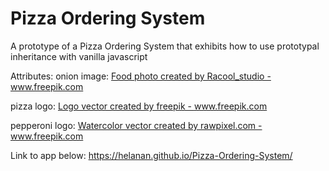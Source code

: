 # Pizza Ordering System
A prototype of a Pizza Ordering System that exhibits how to use prototypal inheritance with vanilla javascript

Attributes:
onion image: 
<a href='https://www.freepik.com/photos/food'> Food photo created by Racool_studio - www.freepik.com</a>

pizza logo: <a href='https://www.freepik.com/vectors/logo'>Logo vector created by freepik - www.freepik.com</a>

pepperoni logo: <a href='https://www.freepik.com/vectors/watercolor'>Watercolor vector created by rawpixel.com - www.freepik.com</a>

Link to app below:
https://helanan.github.io/Pizza-Ordering-System/


